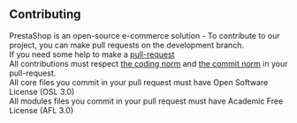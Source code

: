 Contributing
------------

PrestaShop is an open-source e-commerce solution - To contribute to our project, you can make pull requests on the development branch.  
If you need some help to make a [pull-request][1]  
All contributions must respect [the coding norm][2] and [the commit norm][3] in your pull-request.  
All core files you commit in your pull request must have Open Software License (OSL 3.0)  
All modules files you commit in your pull request must have Academic Free License (AFL 3.0)  

[1]: https://help.github.com/articles/using-pull-requests
[2]: http://docs.prestashop.com/display/PS15/Coding+Standard
[3]: http://docs.prestashop.com/display/PS15/How+to+write+a+commit+message